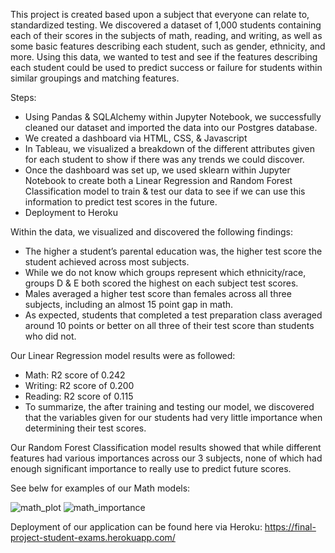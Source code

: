 This project is created based upon a subject that everyone can relate to, standardized testing.  We discovered a dataset of 1,000 students containing each of their scores in the subjects of math, reading, and writing, as well as some basic features describing each student, such as gender, ethnicity, and more.  Using this data, we wanted to test and see if the features describing each student could be used to predict success or failure for students within similar groupings and matching features.

Steps:
- Using Pandas & SQLAlchemy within Jupyter Notebook, we successfully cleaned our dataset and imported the data into our Postgres database.
- We created a dashboard via HTML, CSS, & Javascript
- In Tableau, we visualized a breakdown of the different attributes given for each student to show if there was any trends we could discover.
- Once the dashboard was set up, we used sklearn within Jupyter Notebook to create both a Linear Regression and Random Forest Classification model to train & test our data to see if we can use this information to predict test scores in the future.
- Deployment to Heroku

Within the data, we visualized and discovered the following findings:
- The higher a student’s parental education was, the higher test score the student achieved across most subjects.
- While we do not know which groups represent which ethnicity/race, groups D & E both scored the highest on each subject test scores.
- Males averaged a higher test score than females across all three subjects, including an almost 15 point gap in math.
- As expected, students that completed a test preparation class averaged around 10 points or better on all three of their test score than students who did not.

Our Linear Regression model results were as followed:
- Math: R2 score of 0.242
- Writing: R2 score of 0.200
- Reading: R2 score of 0.115
- To summarize, the after training and testing our model, we discovered that the variables given for our students had very little importance when determining their test scores.

Our Random Forest Classification model results showed that while different features had various importances across our 3 subjects, none of which had enough significant importance to really use to predict future scores.

See belw for examples of our Math models:

![math_plot](https://user-images.githubusercontent.com/23372412/111883368-36590900-8991-11eb-8138-b220672c14a7.png)
![math_importance](https://user-images.githubusercontent.com/23372412/111883371-3a852680-8991-11eb-9acd-c89cda1f4887.png)

Deployment of our application can be found here via Heroku: https://final-project-student-exams.herokuapp.com/
